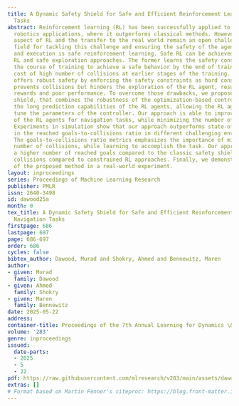 ```yaml
---
title: A Dynamic Safety Shield for Safe and Efficient Reinforcement Learning of Navigation
  Tasks
abstract: Reinforcement learning (RL) has been successfully applied to a variety of
  robotics applications, where it outperforms classical methods. However, the safety
  aspect of RL and the transfer to the real world remain an open challenge. A prominent
  field for tackling this challenge and ensuring the safety of the agents during training
  and execution is safe reinforcement learning. Safe RL can be achieved through constrained
  RL and safe exploration approaches. The former learns the safety constraints over
  the course of training to achieve a safe behavior by the end of training, at the
  cost of high number of collisions at earlier stages of the training. The latter
  offers robust safety by enforcing the safety constraints as hard constraints, which
  prevents collisions but hinders the exploration of the RL agent, resulting in lower
  rewards and poor performance. To overcome those drawbacks, we propose a novel safety
  shield, that combines the robustness of the optimization-based controllers with
  the long prediction capabilities of the RL agents, allowing the RL agent to adaptively
  tune the parameters of the controller. Our approach is able to improve the exploration
  of the RL agents for navigation tasks, while minimizing the number of collisions.
  Experiments in simulation show that our approach outperforms state-of-the-art baselines
  in the reached goals-to-collisions ratio in different challenging environments.
  The goals-to-collisions ratio metrics emphasizes the importance of minimizing the
  number of collisions, while learning to accomplish the task. Our approach achieves
  a higher number of reached goals compared to the classic safety shields and fewer
  collisions compared to constrained RL approaches. Finally, we demonstrate the performance
  of the proposed method in a real-world experiment.
layout: inproceedings
series: Proceedings of Machine Learning Research
publisher: PMLR
issn: 2640-3498
id: dawood25a
month: 0
tex_title: A Dynamic Safety Shield for Safe and Efficient Reinforcement Learning of
  Navigation Tasks
firstpage: 686
lastpage: 697
page: 686-697
order: 686
cycles: false
bibtex_author: Dawood, Murad and Shokry, Ahmed and Bennewitz, Maren
author:
- given: Murad
  family: Dawood
- given: Ahmed
  family: Shokry
- given: Maren
  family: Bennewitz
date: 2025-05-22
address:
container-title: Proceedings of the 7th Annual Learning for Dynamics \& Control Conference
volume: '283'
genre: inproceedings
issued:
  date-parts:
  - 2025
  - 5
  - 22
pdf: https://raw.githubusercontent.com/mlresearch/v283/main/assets/dawood25a/dawood25a.pdf
extras: []
# Format based on Martin Fenner's citeproc: https://blog.front-matter.io/posts/citeproc-yaml-for-bibliographies/
---
```

